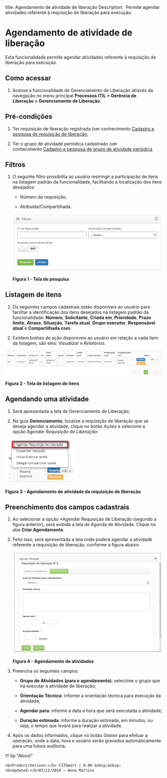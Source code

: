 title: Agendamento de atividade de liberação
Description:  Permite agendar atividades referente à requisição de liberação
para execução.

# Agendamento de atividade de liberação

Esta funcionalidade permite agendar atividades referente à requisição de
liberação para execução.

Como acessar
------------

1.  Acesse a funcionalidade de Gerenciamento de Liberação através da
    navegação no menu principal **Processos ITIL > Gerência de
    Liberação > Gerenciamento de Liberação**.

Pré-condições
-------------

1.  Ter requisição de liberação registrada (ver conhecimento [Cadastro e
    pesquisa de requisição de
    liberação]();

2.  Ter o grupo de atividade periódica cadastrado (ver conhecimento [Cadastro e
    pesquisa de grupo de atividade
    periódica]().

Filtros
-------

1.  O seguinte filtro possibilita ao usuário restringir a participação de itens
    na listagem padrão da funcionalidade, facilitando a localização dos itens
    desejados:

    -   Número da requisição;

    -   Atribuída/Compartilhada.

    ![Criar](images/schedule-1.png)

    **Figura 1 - Tela de pesquisa**

Listagem de itens
-----------------

1.  Os seguintes campos cadastrais estão disponíveis ao usuário para facilitar a
    identificação dos itens desejados na listagem padrão da
    funcionalidade: **Número**, **Solicitante**, **Criada em**, **Prioridade**,
    **Prazo limite**, **Atraso**, **Situação**, **Tarefa atual**, **Grupo**
    **executor**, **Responsável atual** e **Compartilhada com**.

2.  Existem botões de ação disponíveis ao usuário em relação a cada item da
    listagem, são eles: *Visualizar* e *Relatórios*.

![Criar](images/schedule-2.png)

**Figura 2 - Tela de listagem de itens**

Agendando uma atividade
-----------------------

1.  Será apresentada a tela de Gerenciamento de Liberação;

2.  Na guia **Gerenciamento**, localize a requisição de liberação que se deseja
    agendar a atividade, clique no botão *Ações* e selecione a opção *Agendar
    Requisição de Liberação*:

![Criar](images/schedule-3.png)

**Figura 3 - Agendamento de atividade da requisição de liberação**

Preenchimento dos campos cadastrais
-----------------------------------

1.  Ao selecionar a opção *Agendar Requisição de Liberação (segundo a figura
    anterior), será exibida a tela de Agenda de Atividade. Clique na aba **Criar
    Agendamento**.

2.  Feito isso, será apresentada a tela onde poderá agendar a atividade
    referente a requisição de liberação, conforme a figura abaixo:

    ![Criar](images/schedule-4.png)

    **Figura 4 - Agendamento de atividades**

1.  Preencha os seguintes campos:

    -   **Grupo de Atividades (para o agendamento)**: selecione o grupo que irá
    executar a atividade de liberação;

    -   **Orientação Técnica**: informe a orientação técnica para execução da
    atividade;

    -   **Agendar para**: informe a data e hora que será executada a atividade;

    -   **Duração estimada**: informe a duração estimada, em minutos, ou seja, o
    tempo que levará para realizar a atividade.

1.  Após os dados informados, clique no botão *Gravar* para efetuar a operação,
    onde a data, hora e usuário serão gravados automaticamente para uma futura
    auditoria.


!!! tip "About"

    <b>Product/Version:</b> CITSmart | 8.00 &nbsp;&nbsp;
    <b>Updated:</b>07/12/2019 – Anna Martins
